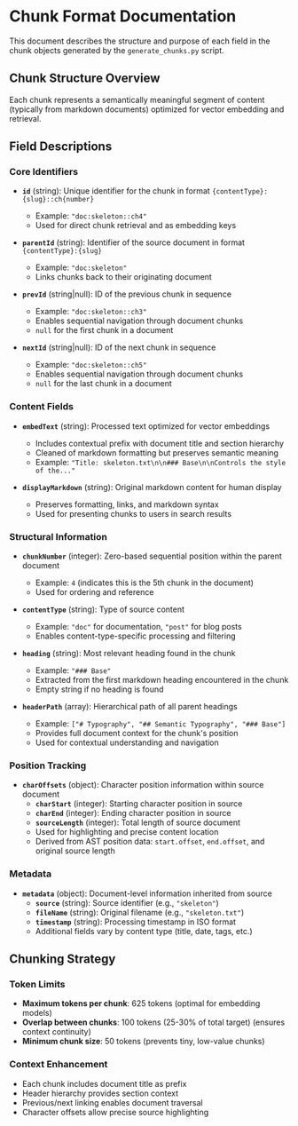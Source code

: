 # Chunk Format Documentation

This document describes the structure and purpose of each field in the chunk objects generated by the `generate_chunks.py` script.

## Chunk Structure Overview

Each chunk represents a semantically meaningful segment of content (typically from markdown documents) optimized for vector embedding and retrieval.

## Field Descriptions

### Core Identifiers

- **`id`** (string): Unique identifier for the chunk in format `{contentType}:{slug}::ch{number}`
  - Example: `"doc:skeleton::ch4"`
  - Used for direct chunk retrieval and as embedding keys

- **`parentId`** (string): Identifier of the source document in format `{contentType}:{slug}`
  - Example: `"doc:skeleton"`
  - Links chunks back to their originating document

- **`prevId`** (string|null): ID of the previous chunk in sequence
  - Example: `"doc:skeleton::ch3"`
  - Enables sequential navigation through document chunks
  - `null` for the first chunk in a document

- **`nextId`** (string|null): ID of the next chunk in sequence
  - Example: `"doc:skeleton::ch5"`
  - Enables sequential navigation through document chunks
  - `null` for the last chunk in a document

### Content Fields

- **`embedText`** (string): Processed text optimized for vector embeddings
  - Includes contextual prefix with document title and section hierarchy
  - Cleaned of markdown formatting but preserves semantic meaning
  - Example: `"Title: skeleton.txt\n\n### Base\n\nControls the style of the..."`

- **`displayMarkdown`** (string): Original markdown content for human display
  - Preserves formatting, links, and markdown syntax
  - Used for presenting chunks to users in search results

### Structural Information

- **`chunkNumber`** (integer): Zero-based sequential position within the parent document
  - Example: `4` (indicates this is the 5th chunk in the document)
  - Used for ordering and reference

- **`contentType`** (string): Type of source content
  - Example: `"doc"` for documentation, `"post"` for blog posts
  - Enables content-type-specific processing and filtering

- **`heading`** (string): Most relevant heading found in the chunk
  - Example: `"### Base"`
  - Extracted from the first markdown heading encountered in the chunk
  - Empty string if no heading is found

- **`headerPath`** (array): Hierarchical path of all parent headings
  - Example: `["# Typography", "## Semantic Typography", "### Base"]`
  - Provides full document context for the chunk's position
  - Used for contextual understanding and navigation

### Position Tracking

- **`charOffsets`** (object): Character position information within source document
  - **`charStart`** (integer): Starting character position in source
  - **`charEnd`** (integer): Ending character position in source
  - **`sourceLength`** (integer): Total length of source document
  - Used for highlighting and precise content location
  - Derived from AST position data: `start.offset`, `end.offset`, and original source length

### Metadata

- **`metadata`** (object): Document-level information inherited from source
  - **`source`** (string): Source identifier (e.g., `"skeleton"`)
  - **`fileName`** (string): Original filename (e.g., `"skeleton.txt"`)
  - **`timestamp`** (string): Processing timestamp in ISO format
  - Additional fields vary by content type (title, date, tags, etc.)

## Chunking Strategy

### Token Limits
- **Maximum tokens per chunk**: 625 tokens (optimal for embedding models)
- **Overlap between chunks**: 100 tokens (25-30% of total target) (ensures context continuity)
- **Minimum chunk size**: 50 tokens (prevents tiny, low-value chunks)

### Context Enhancement
- Each chunk includes document title as prefix
- Header hierarchy provides section context
- Previous/next linking enables document traversal
- Character offsets allow precise source highlighting
